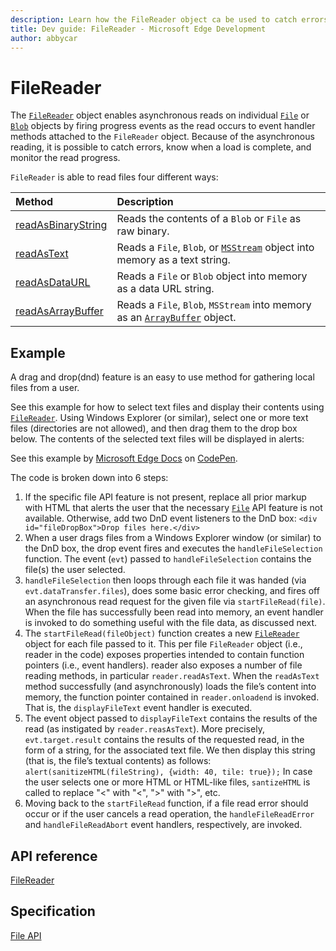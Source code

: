 ```yaml
---
description: Learn how the FileReader object ca be used to catch errors, know when a load is complete, and monitor the read progress of files.
title: Dev guide: FileReader - Microsoft Edge Development
author: abbycar
---
```


# FileReader

The [`FileReader`](https://msdn.microsoft.com/library/hh772310) object enables asynchronous reads on individual [`File`](https://msdn.microsoft.com/library/hh772315) or [`Blob`](https://msdn.microsoft.com/library/hh772298) objects by firing progress events as the read occurs to event handler methods attached to the `FileReader` object. Because of the asynchronous reading, it is possible to catch errors, know when a load is complete, and monitor the read progress.

`FileReader` is able to read files four different ways:

Method | Description
:----- | :-------
[readAsBinaryString](https://msdn.microsoft.com/library/dn792847) | Reads the contents of a `Blob` or `File` as raw binary.
[readAsText](https://msdn.microsoft.com/library/hh772314) | Reads a `File`, `Blob`, or [`MSStream`](https://msdn.microsoft.com/library/hh772328) object into memory as a text string.
[readAsDataURL](https://msdn.microsoft.com/library/hh772313) | Reads a `File` or `Blob` object into memory as a data URL string.
[readAsArrayBuffer](https://msdn.microsoft.com/library/hh772312) | Reads a `File`, `Blob`, `MSStream` into memory as an [`ArrayBuffer`]() object.

## Example

A drag and drop(dnd) feature is an easy to use method for gathering local files from a user. 

See this example for how to select text files and display their contents using [`FileReader`](https://msdn.microsoft.com/library/hh772310). 
Using Windows Explorer (or similar), select one or more text files (directories are not allowed), and then drag them to the drop box below. The contents of the selected text files will be displayed in alerts:

<div class="codepen-wrap"><p data-height="325" data-theme-id="23761" data-slug-hash="KzzNaZ" data-default-tab="result" data-user="MicrosoftEdgeDocumentation" data-embed-version="2" data-editable="true" class="codepen">See this example by <a href="https://codepen.io/MicrosoftEdgeDocumentation">Microsoft Edge Docs</a> on <a href="https://codepen.io/MicrosoftEdgeDocumentation/pen/KzzNaZ">CodePen</a>.</p></div><script async src="//assets.codepen.io/assets/embed/ei.js"></script>




The code is broken down into 6 steps:

1. If the specific file API feature is not present, replace all prior markup with HTML that alerts the user that the necessary [`File`](https://msdn.microsoft.com/library/hh772315) API feature is not available. Otherwise, add two DnD event listeners to the DnD box:
`<div id="fileDropBox">Drop files here.</div>`
2. When a user drags files from a Windows Explorer window (or similar) to the DnD box, the drop event fires and executes the `handleFileSelection` function. The event (`evt`) passed to `handleFileSelection` contains the file(s) the user selected.
3. `handleFileSelection` then loops through each file it was handed (via `evt.dataTransfer.files`), does some basic error checking, and fires off an asynchronous read request for the given file via `startFileRead(file)`. When the file has successfully been read into memory, an event handler is invoked to do something useful with the file data, as discussed next.
4. The `startFileRead(fileObject)` function creates a new [`FileReader`](https://msdn.microsoft.com/library/hh772310) object for each file passed to it. This per file `FileReader` object (i.e., reader in the code) exposes properties intended to contain function pointers (i.e., event handlers). reader also exposes a number of file reading methods, in particular `reader.readAsText`. When the `readAsText` method successfully (and asynchronously) loads the file’s content into memory, the function pointer contained in `reader.onloadend` is invoked. That is, the `displayFileText` event handler is executed.
5. The event object passed to `displayFileText` contains the results of the read (as instigated by `reader.reasAsText`). More precisely, `evt.target.result` contains the results of the requested read, in the form of a string, for the associated text file. We then display this string (that is, the file’s textual contents) as follows:
`alert(sanitizeHTML(fileString), {width: 40, tile: true});`
In case the user selects one or more HTML or HTML-like files, `santizeHTML` is called to replace "<" with "&lt;", ">" with "&gt;", etc.
6. Moving back to the `startFileRead` function, if a file read error should occur or if the user cancels a read operation, the `handleFileReadError` and `handleFileReadAbort` event handlers, respectively, are invoked.


## API reference
[FileReader](https://msdn.microsoft.com/library/hh772310)

## Specification
[File API](https://w3c.github.io/FileAPI/#dfn-filereader)

